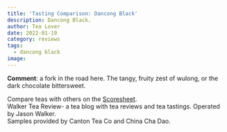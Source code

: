```yaml
---
title: 'Tasting Comparison: Dancong Black'
description: Dancong Black.
author: Tea Lover
date: 2022-01-19
category: reviews
tags:
  - dancong black
image:
---
```


**Comment**: a fork in the road here. The tangy, fruity zest of wulong, or the dark chocolate bittersweet.

Compare teas with others on the [Scoresheet](https://web.archive.org/web/20200814082153/http://walkerteareview.com//?page_id=6).  
Walker Tea Review- a tea blog with tea reviews and tea tastings. Operated by Jason Walker.  
Samples provided by Canton Tea Co and China Cha Dao.
